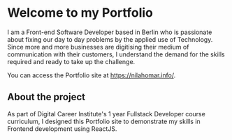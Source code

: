 # Welcome to my Portfolio

I am a Front-end Software Developer based in Berlin who is passionate about fixing our day to day problems
by the applied use of Technology. Since more and more businesses are digitising their medium of communication with their customers, I understand the demand for the skills required and ready to take up the challenge.

You can access the Portfolio site at https://nilahomar.info/.

## About the project

As part of Digital Career Institute's 1 year Fullstack Developer course curriculum, I designed this Portfolio site to demonstrate my skills in Frontend development using ReactJS.


